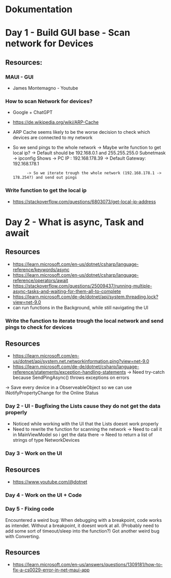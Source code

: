 # Dokumentation

# Day 1 - Build GUI base - Scan network for Devices 
## Resources:

### MAUI - GUI 
- James Montemagno - Youtube

### How to scan Network for devices?

- Google + ChatGPT
- https://de.wikipedia.org/wiki/ARP-Cache 
- ARP Cache seems likely to be the worse decision to check which devices are connected to my network
- So we send pings to the whole network 
		-> Maybe write function to get local ip? 
			-> Default should be 192.168.0.1 and 255.255.255.0 Subnetmask
			-> ipconfig Shows 
					-> PC IP : 192.168.178.39
					-> Default Gateway: 192.168.178.1

			-> So we iterate trough the whole network (192.168.178.1 -> 178.254?) and send out pings

### Write function to get the local ip
- https://stackoverflow.com/questions/6803073/get-local-ip-address 

# Day 2 - What is async, Task and await
## Resources

- https://learn.microsoft.com/en-us/dotnet/csharp/language-reference/keywords/async
- https://learn.microsoft.com/en-us/dotnet/csharp/language-reference/operators/await
- https://stackoverflow.com/questions/25009437/running-multiple-async-tasks-and-waiting-for-them-all-to-complete
- https://learn.microsoft.com/de-de/dotnet/api/system.threading.lock?view=net-9.0
- can run functions in the Background, while still navigating the UI 

### Write the function to iterate trough the local network and send pings to check for devices
## Resources
- https://learn.microsoft.com/en-us/dotnet/api/system.net.networkinformation.ping?view=net-9.0
- https://learn.microsoft.com/de-de/dotnet/csharp/language-reference/statements/exception-handling-statements
	-> Need try-catch because SendPingAsync() throws exceptions on errors

-> Save every device in a ObserveableObject so we can use INotifyPropertyChange for the Online Status
	
### Day 2 - UI - Bugfixing the Lists cause they do not get the data properly

- Noticed while working with the UI that the Lists doesnt work properly 
- Need to rewrite the function for scanning the network
	-> Need to call it in MainViewModel so i get the data there
		-> Need to return a list of strings of type NetworkDevices

### Day 3 - Work on the UI
## Resources
- https://www.youtube.com/@dotnet

### Day 4 - Work on the UI + Code

### Day 5 - Fixing code
Encountered a weird bug: When debugging with a breakpoint, code works as intendet.
Without a breakpoint, it doesnt work at all. (Probably need to add some sort of timeout/sleep into the function?)
Got another weird bug with Converting.
## Resources
- https://learn.microsoft.com/en-us/answers/questions/1309181/how-to-fix-a-cs0029-error-in-net-maui-app
